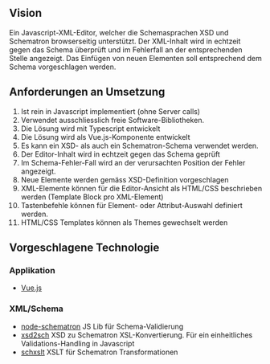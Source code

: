 ## Vision

Ein Javascript-XML-Editor, welcher die Schemasprachen XSD und Schematron browserseitig unterstützt. Der XML-Inhalt wird in echtzeit gegen das Schema überprüft und im Fehlerfall an der entsprechenden Stelle angezeigt. Das Einfügen von neuen Elementen soll entsprechend dem Schema vorgeschlagen werden. 

## Anforderungen an Umsetzung

1. Ist rein in Javascript implementiert (ohne Server calls)
2. Verwendet ausschliesslich freie Software-Bibliotheken. 
3. Die Lösung wird mit Typescript entwickelt
4. Die Lösung wird als Vue.js-Komponente entwickelt
5. Es kann ein XSD- als auch ein Schematron-Schema verwendet werden.
6. Der Editor-Inhalt wird in echtzeit gegen das Schema geprüft
7. Im Schema-Fehler-Fall wird an der verursachten Position der Fehler angezeigt.
8. Neue Elemente werden gemäss XSD-Definition vorgeschlagen
9. XML-Elemente können für die Editor-Ansicht als HTML/CSS beschrieben werden (Template Block pro XML-Element)
10. Tastenbefehle können für Element- oder Attribut-Auswahl definiert werden.
11. HTML/CSS Templates können als Themes gewechselt werden

## Vorgeschlagene Technologie

### Applikation

- [Vue.js](https://vuejs.org/)

### XML/Schema

- [node-schematron](https://www.npmjs.com/package/node-schematron) JS Lib für Schema-Validierung
- [xsd2sch](https://github.com/Schematron/schematron/tree/master/trunk/xsd2sch) XSD zu Schematron XSL-Konvertierung. Für ein einheitliches Validations-Handling in Javascript
- [schxslt](https://github.com/schxslt/schxslt/releases) XSLT für Schematron Transformationen
